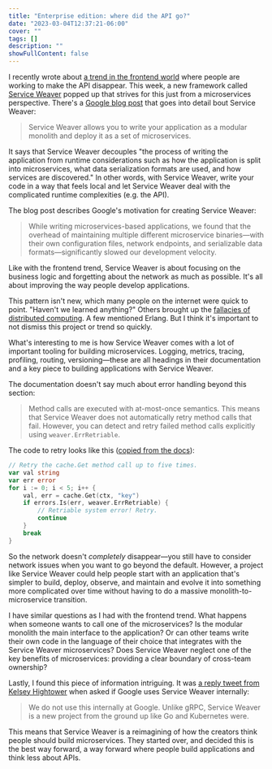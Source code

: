 ```yaml
---
title: "Enterprise edition: where did the API go?"
date: "2023-03-04T12:37:21-06:00"
cover: ""
tags: []
description: ""
showFullContent: false
---
```


I recently wrote about [a trend in the frontend world](/posts/2023/02/where-did-the-api-go/) where people are working to make the API disappear. This week, a new framework called [Service Weaver](https://serviceweaver.dev/) popped up that strives for this just from a microservices perspective. There's a [Google blog post](https://opensource.googleblog.com/2023/03/introducing-service-weaver-framework-for-writing-distributed-applications.html) that goes into detail bout Service Weaver:

> Service Weaver allows you to write your application as a modular monolith and deploy it as a set of microservices. 

It says that Service Weaver decouples "the process of writing the application from runtime considerations such as how the application is split into microservices, what data serialization formats are used, and how services are discovered." In other words, with Service Weaver, write your code in a way that feels local and let Service Weaver deal with the complicated runtime complexities (e.g. the API).

The blog post describes Google's motivation for creating Service Weaver:

> While writing microservices-based applications, we found that the overhead of maintaining multiple different microservice binaries—with their own configuration files, network endpoints, and serializable data formats—significantly slowed our development velocity.

Like with the frontend trend, Service Weaver is about focusing on the business logic and forgetting about the network as much as possible. It's all about improving the way people develop applications.

This pattern isn't new, which many people on the internet were quick to point. "Haven't we learned anything?" Others brought up the [fallacies of distributed computing](https://en.wikipedia.org/wiki/Fallacies_of_distributed_computing). A few mentioned Erlang. But I think it's important to not dismiss this project or trend so quickly.

What's interesting to me is how Service Weaver comes with a lot of important tooling for building microservices. Logging, metrics,  tracing, profiling, routing, versioning—these are all headings in their documentation and a key piece to building applications with Service Weaver.

The documentation doesn't say much about error handling beyond this section:

> Method calls are executed with at-most-once semantics. This means that Service Weaver does not automatically retry method calls that fail. However, you can detect and retry failed method calls explicitly using `weaver.ErrRetriable`.

The code to retry looks like this ([copied from the docs](https://serviceweaver.dev/docs.html#components-semantics)):

```go
// Retry the cache.Get method call up to five times.
var val string
var err error
for i := 0; i < 5; i++ {
    val, err = cache.Get(ctx, "key")
    if errors.Is(err, weaver.ErrRetriable) {
        // Retriable system error! Retry.
        continue
    }
    break
}
```

So the network doesn't *completely* disappear—you still have to consider network issues when you want to go beyond the default. However, a project like Service Weaver could help people start with an application that's simpler to build, deploy, observe, and maintain and evolve it into something more complicated over time without having to do a massive monolith-to-microservice transition.

I have similar questions as I had with the frontend trend. What happens when someone wants to call one of the microservices? Is the modular monolith the main interface to the application? Or can other teams write their own code in the language of their choice that integrates with the Service Weaver microservices? Does Service Weaver neglect one of the key benefits of microservices: providing a clear boundary of cross-team ownership?

Lastly, I found this piece of information intriguing. It was [a reply tweet from Kelsey Hightower](https://twitter.com/kelseyhightower/status/1631665871109365762) when asked if Google uses Service Weaver internally:

> We do not use this internally at Google. Unlike gRPC, Service Weaver is a new project from the ground up like Go and Kubernetes were.

This means that Service Weaver is a reimagining of how the creators think people should build microservices. They started over, and decided this is the best way forward, a way forward where people build applications and think less about APIs.
